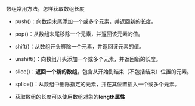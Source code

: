 数组常用方法，怎样获取数组长度

- push()：向数组末尾添加一个或多个元素，并返回新的长度。
- pop()：从数组末尾移除一个元素，并返回该元素的值。
- shift()：从数组开头移除一个元素，并返回该元素的值。
- unshift()：向数组开头添加一个或多个元素，并返回新的长度。
- slice()：**返回一个新的数组**，包含从开始到结束（不包括结束）位置的元素。
- splice()：从数组中删除指定的元素，并在其位置插入一个或多个元素。

- 获取数组的长度可以使用数组对象的**length属性**
